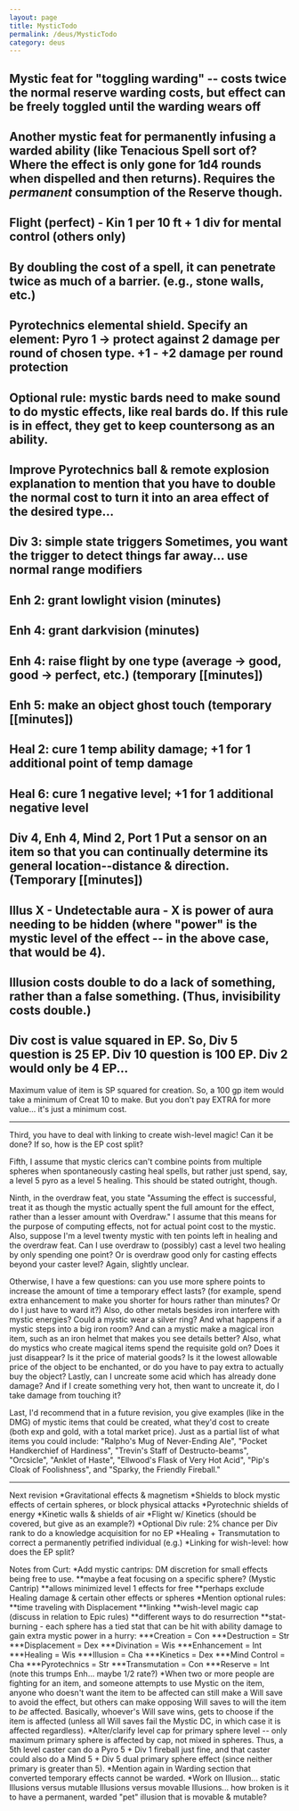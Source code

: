 ```yaml
---
layout: page
title: MysticTodo
permalink: /deus/MysticTodo
category: deus
---
```

Mystic feat for &quot;toggling warding&quot; -- costs twice the normal reserve warding costs, but effect can be freely toggled until the warding wears off
------
Another mystic feat for permanently infusing a warded ability (like Tenacious Spell sort of? Where the effect is only gone for 1d4 rounds when dispelled and then returns). Requires the *permanent* consumption of the Reserve though.
------
Flight (perfect) - Kin 1 per 10 ft + 1 div for mental control (others only)
------
By doubling the cost of a spell, it can penetrate twice as much of a barrier. (e.g., stone walls, etc.)
------
Pyrotechnics elemental shield.
Specify an element:
Pyro 1 -&gt; protect against 2 damage per round of chosen type.
+1 - +2 damage per round protection
------
Optional rule: mystic bards need to make sound to do mystic effects, like real bards do. If this rule is in effect, they get to keep countersong as an ability.
------
Improve Pyrotechnics ball &amp; remote explosion explanation to mention that you have to double the normal cost to turn it into an area effect of the desired type...
------
Div 3: simple state triggers
Sometimes, you want the trigger to detect things far away... use normal range modifiers
------
Enh 2: grant lowlight vision (minutes)
------
Enh 4: grant darkvision (minutes)
------
Enh 4: raise flight by one type (average -&gt; good, good -&gt; perfect, etc.) (temporary [[minutes])
------
Enh 5: make an object ghost touch (temporary [[minutes])
------
Heal 2: cure 1 temp ability damage; +1 for 1 additional point of temp damage
------
Heal 6: cure 1 negative level; +1 for 1 additional negative level
------
Div 4, Enh 4, Mind 2, Port 1
Put a sensor on an item so that you can continually determine its general location--distance &amp; direction. (Temporary [[minutes])
------
Illus X - Undetectable aura - X is power of aura needing to be hidden (where &quot;power&quot; is the mystic level of the effect -- in the above case, that would be 4).
------
Illusion costs double to do a lack of something, rather than a false something. (Thus, invisibility costs double.)
------
Div cost is value squared in EP.  So, Div 5 question is 25 EP.
Div 10 question is 100 EP.  Div 2 would only be 4 EP...
------
Maximum value of item is SP squared for creation.
So, a 100 gp item would take a minimum of Creat 10 to make.
But you don't pay EXTRA for more value... it's just a minimum cost.

------

Third, you have to deal with linking to create wish-level magic!  Can it be
done?  If so, how is the EP cost split?

Fifth, I assume that mystic clerics can't combine points from multiple spheres
when spontaneously casting heal spells, but rather just spend, say, a level 5
pyro as a level 5 healing.  This should be stated outright, though.

Ninth, in the overdraw feat, you state &quot;Assuming the effect is successful, treat
it as though the mystic actually spent the full amount for the effect, rather
than a lesser amount with Overdraw.&quot;  I assume that this means for the purpose
of computing effects, not for actual point cost to the mystic.
Also, suppose I'm a level twenty mystic with ten points left in healing and
the overdraw feat.  Can I use overdraw to (possibly) cast a level two healing
by only spending one point?  Or is overdraw good only for casting effects
beyond your caster level?  Again, slightly unclear.

Otherwise, I have a few questions: can you use more sphere points to increase the
amount of time a temporary effect lasts? (for example, spend extra enhancement to
make you shorter for hours rather than minutes?  Or do I just have to ward it?)
Also, do other metals besides iron interfere with mystic energies?  Could a mystic
wear a silver ring?  And what happens if a mystic steps into a big iron room?  And
can a mystic make a magical iron item, such as an iron helmet that makes you see
details better?  Also, what do mystics who create magical items spend the requisite
gold on?  Does it just disappear?  Is it the price of material goods?  Is it the
lowest allowable price of the object to be enchanted, or do you have to pay extra to
actually buy the object?  Lastly, can I uncreate some acid which has already done
damage?  And if I create something very hot, then want to uncreate it, do I take
damage from touching it?

Last, I'd recommend that in a future revision, you give examples (like in the DMG)
of mystic items that could be created, what they'd cost to create (both exp and gold,
with a total market price).  Just as a partial list of what items you could include:
&quot;Ralpho's Mug of Never-Ending Ale&quot;, &quot;Pocket Handkerchief of Hardiness&quot;, &quot;Trevin's
Staff of Destructo-beams&quot;, &quot;Orcsicle&quot;, &quot;Anklet of Haste&quot;, &quot;Ellwood's Flask of Very
Hot Acid&quot;, &quot;Pip's Cloak of Foolishness&quot;, and &quot;Sparky, the Friendly Fireball.&quot;

------

Next revision
*Gravitational effects &amp; magnetism
*Shields to block mystic effects of certain spheres, or block physical attacks
*Pyrotechnic shields of energy
*Kinetic walls &amp; shields of air
*Flight w/ Kinetics (should be covered, but give as an example?)
*Optional Div rule: 2% chance per Div rank to do a knowledge acquisition for no EP
*Healing + Transmutation to correct a permanently petrified individual (e.g.)
*Linking for wish-level: how does the EP split?

Notes from Curt:
*Add mystic cantrips: DM discretion for small effects being free to use.
**maybe a feat focusing on a specific sphere? (Mystic Cantrip)
**allows minimized level 1 effects for free
**perhaps exclude Healing damage &amp; certain other effects or spheres
*Mention optional rules:
**time traveling with Displacement
**linking
**wish-level magic cap (discuss in relation to Epic rules)
**different ways to do resurrection
**stat-burning - each sphere has a tied stat that can be hit with ability damage to gain extra mystic power in a hurry:
***Creation = Con
***Destruction = Str
***Displacement = Dex
***Divination = Wis
***Enhancement = Int
***Healing = Wis
***Illusion = Cha
***Kinetics = Dex
***Mind Control = Cha
***Pyrotechnics = Str
***Transmutation = Con
***Reserve = Int (note this trumps Enh... maybe 1/2 rate?)
*When two or more people are fighting for an item, and someone attempts to use Mystic on the item, anyone who doesn't want the item to be affected can still make a Will save to avoid the effect, but others can make opposing Will saves to will the item to *be* affected.  Basically, whoever's Will save wins, gets to choose if the item is affected (unless all Will saves fail the Mystic DC, in which case it is affected regardless).
*Alter/clarify level cap for primary sphere level -- only maximum primary sphere is affected by cap, not mixed in spheres. Thus, a 5th level caster can do a Pyro 5 + Div 1 fireball just fine, and that caster could also do a Mind 5 + Div 5 dual primary sphere effect (since neither primary is greater than 5).
*Mention again in Warding section that converted temporary effects cannot be warded.
*Work on Illusion... static Illusions versus mutable Illusions versus movable Illusions... how broken is it to have a permanent, warded &quot;pet&quot; illusion that is movable &amp; mutable?

